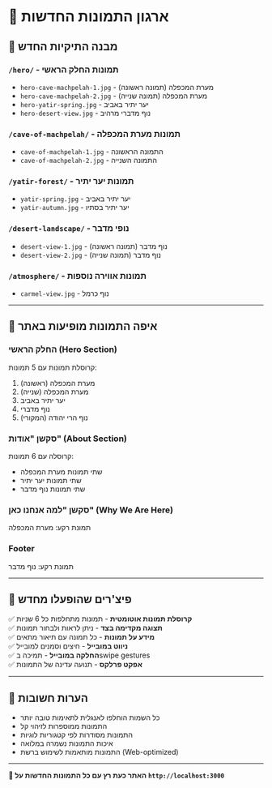 # 📸 ארגון התמונות החדשות

## 🎯 **מבנה התיקיות החדש**

### `/hero/` - תמונות החלק הראשי
- `hero-cave-machpelah-1.jpg` - מערת המכפלה (תמונה ראשונה)
- `hero-cave-machpelah-2.jpg` - מערת המכפלה (תמונה שנייה) 
- `hero-yatir-spring.jpg` - יער יתיר באביב
- `hero-desert-view.jpg` - נוף מדברי מרהיב

### `/cave-of-machpelah/` - תמונות מערת המכפלה
- `cave-of-machpelah-1.jpg` - התמונה הראשונה
- `cave-of-machpelah-2.jpg` - התמונה השנייה

### `/yatir-forest/` - תמונות יער יתיר
- `yatir-spring.jpg` - יער יתיר באביב
- `yatir-autumn.jpg` - יער יתיר בסתיו

### `/desert-landscape/` - נופי מדבר
- `desert-view-1.jpg` - נוף מדבר (תמונה ראשונה)
- `desert-view-2.jpg` - נוף מדבר (תמונה שנייה)

### `/atmosphere/` - תמונות אווירה נוספות
- `carmel-view.jpg` - נוף כרמל

---

## 🔄 **איפה התמונות מופיעות באתר**

### **החלק הראשי (Hero Section)**
קרוסלת תמונות עם 5 תמונות:
1. מערת המכפלה (ראשונה)
2. מערת המכפלה (שנייה)
3. יער יתיר באביב
4. נוף מדברי
5. נוף הרי יהודה (המקורי)

### **סקשן "אודות" (About Section)**
קרוסלה עם 6 תמונות:
- שתי תמונות מערת המכפלה
- שתי תמונות יער יתיר
- שתי תמונות נוף מדבר

### **סקשן "למה אנחנו כאן" (Why We Are Here)**
תמונת רקע: מערת המכפלה

### **Footer**
תמונת רקע: נוף מדבר

---

## 🎨 **פיצ'רים שהופעלו מחדש**

✅ **קרוסלת תמונות אוטומטית** - תמונות מתחלפות כל 6 שניות  
✅ **תצוגה מקדימה בצד** - ניתן לראות ולבחור תמונות  
✅ **מידע על תמונות** - כל תמונה עם תיאור מתאים  
✅ **ניווט במובייל** - חיצים וסמנים למובייל  
✅ **החלקה במובייל** - תמיכה בswipe gestures  
✅ **אפקט פרלקס** - תנועה עדינה של התמונות  

---

## 📝 **הערות חשובות**

- כל השמות הוחלפו לאנגלית לתאימות טובה יותר
- התמונות ממוספרות לזיהוי קל
- התמונות מסודרות לפי קטגוריות לוגיות
- איכות התמונות נשמרה במלואה
- התמונות מותאמות לשימוש ברשת (Web-optimized)

---

**🚀 האתר כעת רץ עם כל התמונות החדשות על `http://localhost:3000`** 